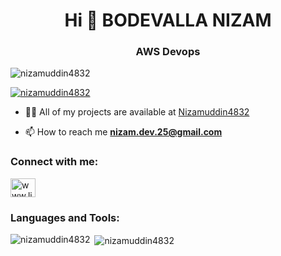 
<h1 align="center">Hi 👋 BODEVALLA NIZAM</h1>
<h3 align="center">AWS Devops</h3>

<p align="left"> <img src="https://komarev.com/ghpvc/?username=nizamuddin4832&label=Profile%20views&color=0e75b6&style=flat" alt="nizamuddin4832" /> </p>

<p align="left"> <a href="https://github.com/ryo-ma/github-profile-trophy"><img src="https://github-profile-trophy.vercel.app/?username=nizamuddin4832" alt="nizamuddin4832" /></a> </p>

- 👨‍💻 All of my projects are available at [Nizamuddin4832](Nizamuddin4832)

- 📫 How to reach me **nizam.dev.25@gmail.com**

<h3 align="left">Connect with me:</h3>
<p align="left">
<a href="https://linkedin.com/in/www.linkedin.com/in/ bodevalla-nizam-546468329" target="blank"><img align="center" src="https://raw.githubusercontent.com/rahuldkjain/github-profile-readme-generator/master/src/images/icons/Social/linked-in-alt.svg" alt="www.linkedin.com/in/ bodevalla-nizam-546468329" height="30" width="40" /></a>
</p>

<h3 align="left">Languages and Tools:</h3>
<p><img align="left" src="https://github-readme-stats.vercel.app/api/top-langs?username=nizamuddin4832&show_icons=true&locale=en&layout=compact" alt="nizamuddin4832" /></p>

<p>&nbsp;<img align="center" src="https://github-readme-stats.vercel.app/api?username=nizamuddin4832&show_icons=true&locale=en" alt="nizamuddin4832" /></p>
